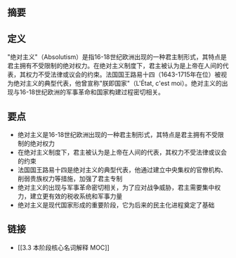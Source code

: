 ## 摘要


## 定义
"绝对主义"（Absolutism）是指16-18世纪欧洲出现的一种君主制形式，其特点是君主拥有不受限制的绝对权力。在绝对主义制度下，君主被认为是上帝在人间的代表，其权力不受法律或议会的约束。法国国王路易十四（1643-1715年在位）被视为绝对主义的典型代表，他曾宣称"朕即国家"（L'État, c'est moi）。绝对主义的出现与16-18世纪欧洲的军事革命和国家构建过程密切相关。

## 要点
- 绝对主义是16-18世纪欧洲出现的一种君主制形式，其特点是君主拥有不受限制的绝对权力
- 在绝对主义制度下，君主被认为是上帝在人间的代表，其权力不受法律或议会的约束
- 法国国王路易十四是绝对主义的典型代表，他通过建立中央集权的官僚机构、削弱贵族权力等措施，加强了君主专制
- 绝对主义的出现与军事革命密切相关，为了应对战争威胁，君主需要集中权力，建立更有效的税收系统和军事力量
- 绝对主义是现代国家形成的重要阶段，它为后来的民主化进程奠定了基础

## 链接
- [[3.3 本阶段核心名词解释 MOC]]
